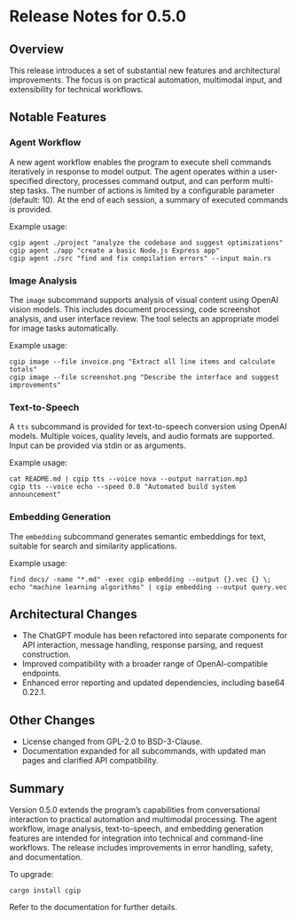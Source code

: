# Release Notes for 0.5.0

## Overview

This release introduces a set of substantial new features and architectural improvements. The focus is on practical automation, multimodal input, and extensibility for technical workflows.

## Notable Features

### Agent Workflow

A new agent workflow enables the program to execute shell commands iteratively in response to model output. The agent operates within a user-specified directory, processes command output, and can perform multi-step tasks. The number of actions is limited by a configurable parameter (default: 10). At the end of each session, a summary of executed commands is provided.

Example usage:
```
cgip agent ./project "analyze the codebase and suggest optimizations"
cgip agent ./app "create a basic Node.js Express app"
cgip agent ./src "find and fix compilation errors" --input main.rs
```

### Image Analysis

The `image` subcommand supports analysis of visual content using OpenAI vision models. This includes document processing, code screenshot analysis, and user interface review. The tool selects an appropriate model for image tasks automatically.

Example usage:
```
cgip image --file invoice.png "Extract all line items and calculate totals"
cgip image --file screenshot.png "Describe the interface and suggest improvements"
```

### Text-to-Speech

A `tts` subcommand is provided for text-to-speech conversion using OpenAI models. Multiple voices, quality levels, and audio formats are supported. Input can be provided via stdin or as arguments.

Example usage:
```
cat README.md | cgip tts --voice nova --output narration.mp3
cgip tts --voice echo --speed 0.8 "Automated build system announcement"
```

### Embedding Generation

The `embedding` subcommand generates semantic embeddings for text, suitable for search and similarity applications.

Example usage:
```
find docs/ -name "*.md" -exec cgip embedding --output {}.vec {} \;
echo "machine learning algorithms" | cgip embedding --output query.vec
```

## Architectural Changes

- The ChatGPT module has been refactored into separate components for API interaction, message handling, response parsing, and request construction.
- Improved compatibility with a broader range of OpenAI-compatible endpoints.
- Enhanced error reporting and updated dependencies, including base64 0.22.1.

## Other Changes

- License changed from GPL-2.0 to BSD-3-Clause.
- Documentation expanded for all subcommands, with updated man pages and clarified API compatibility.

## Summary

Version 0.5.0 extends the program’s capabilities from conversational interaction to practical automation and multimodal processing. The agent workflow, image analysis, text-to-speech, and embedding generation features are intended for integration into technical and command-line workflows. The release includes improvements in error handling, safety, and documentation.

To upgrade:
```
cargo install cgip
```

Refer to the documentation for further details.